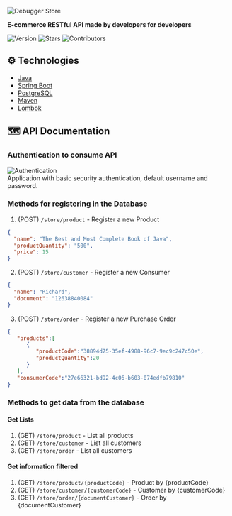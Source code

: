 ![Debugger Store](https://i.postimg.cc/JhKcDmnc/debugger-Store-Small.png "Debugger Store")

**E-commerce RESTful API made by developers for developers**

![Version](https://img.shields.io/badge/Version-1.0-green "Version")
![Stars](https://img.shields.io/github/stars/phricardorj/debuggerStore?style=social "Stars")
![Contributors](https://img.shields.io/github/contributors/phricardorj/debuggerStore?color=#00fd13 "Contributors")

## ⚙️ Technologies

- [Java](https://www.java.com/)
- [Spring Boot](https://spring.io/projects/spring-boot)
- [PostgreSQL](https://www.postgresql.org/)
- [Maven](https://maven.apache.org/)
- [Lombok](https://projectlombok.org/)

## 🗺️ API Documentation

### Authentication to consume API 
![Authentication](https://i.imgur.com/Ui61n8U.png "Authentication")<br>
Application with basic security authentication, default username and password.

### Methods for registering in the Database

1. (POST) `/store/product` - Register a new Product
```Json 
{
  "name": "The Best and Most Complete Book of Java",
  "productQuantity": "500",
  "price": 15
}
```

2. (POST) `/store/customer` - Register a new Consumer
```Json 
{
  "name": "Richard",
  "document": "12638840084"
}
```

3. (POST) `/store/order` - Register a new Purchase Order
```Json
{
   "products":[
      {
         "productCode":"38894d75-35ef-4988-96c7-9ec9c247c50e",
         "productQuantity":20
      }
   ],
   "consumerCode":"27e66321-bd92-4c06-b603-074edfb79810"
}
```

### Methods to get data from the database

#### Get Lists

1. (GET) `/store/product` - List all products
2. (GET) `/store/customer` - List all customers
3. (GET) `/store/order` - List all customers

#### Get information filtered

1. (GET) `/store/product/{productCode}` - Product by {productCode}
2. (GET) `/store/customer/{customerCode}` - Customer by {customerCode}
3. (GET) `/store/order/{documentCustomer}` - Order by {documentCustomer}
